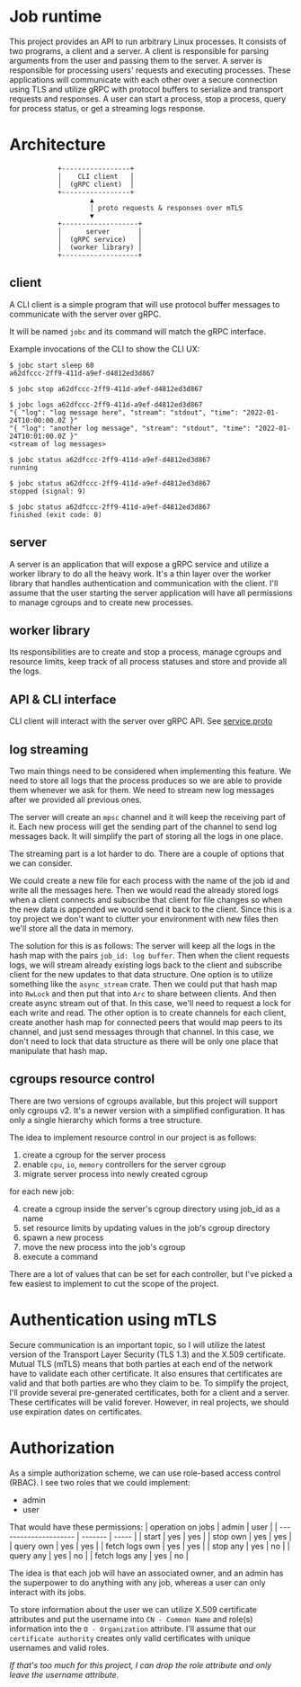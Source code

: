 # Job runtime
This project provides an API to run arbitrary Linux processes. It consists of two programs, a client and a server.
A client is responsible for parsing arguments from the user and passing them to the server.
A server is responsible for processing users' requests and executing processes.
These applications will communicate with each other over a secure connection using TLS and utilize gRPC with protocol buffers to serialize and transport requests and responses.
A user can start a process, stop a process, query for process status, or get a streaming logs response.

# Architecture
```
            +-----------------+
            │    CLI client   │
            │  (gRPC client)  │ 
            +-----------------+
                    ▲
                    │ proto requests & responses over mTLS
                    ▼
            +-------------------+
            │      server       │
            │  (gRPC service)   │
            │  (worker library) │
            +-------------------+

```
## client
A CLI client is a simple program that will use protocol buffer messages to communicate with the server over gRPC.

It will be named `jobc` and its command will match the gRPC interface.

Example invocations of the CLI to show the CLI UX:

```
$ jobc start sleep 60
a62dfccc-2ff9-411d-a9ef-d4812ed3d867
```

```
$ jobc stop a62dfccc-2ff9-411d-a9ef-d4812ed3d867
```

```
$ jobc logs a62dfccc-2ff9-411d-a9ef-d4812ed3d867
"{ "log": "log message here", "stream": "stdout", "time": "2022-01-24T10:00:00.0Z }"
"{ "log": "another log message", "stream": "stdout", "time": "2022-01-24T10:01:00.0Z }"
<stream of log messages>
```

```
$ jobc status a62dfccc-2ff9-411d-a9ef-d4812ed3d867
running
```

```
$ jobc status a62dfccc-2ff9-411d-a9ef-d4812ed3d867
stopped (signal: 9)
```

```
$ jobc status a62dfccc-2ff9-411d-a9ef-d4812ed3d867
finished (exit code: 0)
```


## server
A server is an application that will expose a gRPC service and utilize a worker library to do all the heavy work. It's a thin layer over the worker library that handles authentication and communication with the client. I'll assume that the user starting the server application will have all permissions to manage cgroups and to create new processes.

## worker library
Its responsibilities are to create and stop a process, manage cgroups and resource limits, keep track of all process statuses and store and provide all the logs.

## API & CLI interface
CLI client will interact with the server over gRPC API. 
See [service.proto](/proto/service.proto)


## log streaming

Two main things need to be considered when implementing this feature.
We need to store all logs that the process produces so we are able to provide them whenever we ask for them. 
We need to stream new log messages after we provided all previous ones.

The server will create an `mpsc` channel and it will keep the receiving part of it. Each new process will get the sending part of the channel to send log messages back. It will simplify the part of storing all the logs in one place. 

The streaming part is a lot harder to do. There are a couple of options that we can consider.

We could create a new file for each process with the name of the job id and write all the messages here. Then we would read the already stored logs when a client connects and subscribe that client for file changes so when the new data is appended we would send it back to the client.
Since this is a toy project we don't want to clutter your environment with new files then we'll store all the data in memory.

The solution for this is as follows:
The server will keep all the logs in the hash map with the pairs `job_id: log buffer`. Then when the client requests logs, we will stream already existing logs back to the client and subscribe client for the new updates to that data structure.
One option is to utilize something like the `async_stream` crate. Then we could put that hash map into `RwLock` and then put that into `Arc` to share between clients. And then create async stream out of that. In this case, we'll need to request a lock for each write and read.
The other option is to create channels for each client, create another hash map for connected peers that would map peers to its channel, and just send messages through that channel. In this case, we don't need to lock that data structure as there will be only one place that manipulate that hash map.



## cgroups resource control
There are two versions of cgroups available, but this project will support only cgroups v2. It's a newer version with a simplified configuration.
It has only a single hierarchy which forms a tree structure. 

The idea to implement resource control in our project is as follows:

1) create a cgroup for the server process
2) enable `cpu`, `io`, `memory` controllers for the server cgroup
3) migrate server process into newly created cgroup

for each new job:

4) create a cgroup inside the server's cgroup directory using job_id as a name
5) set resource limits by updating values in the job's cgroup directory
6) spawn a new process
7) move the new process into the job's cgroup
8) execute a command 

There are a lot of values that can be set for each controller, but I've picked a few easiest to implement to cut the scope of the project.

# Authentication using mTLS
Secure communication is an important topic, so I will utilize the latest version of the Transport Layer Security (TLS 1.3) and the X.509 certificate.
Mutual TLS (mTLS) means that both parties at each end of the network have to validate each other certificate. It also ensures that certificates are valid and that both parties are who they claim to be.
To simplify the project, I'll provide several pre-generated certificates, both for a client and a server. These certificates will be valid forever. However, in real projects, we should use expiration dates on certificates.

# Authorization
As a simple authorization scheme, we can use role-based access control (RBAC).
I see two roles that we could implement:
- admin
- user

That would have these permissions:
| operation on jobs     | admin   | user  |
| --------------------- | ------- | ----- |
| start                 | yes     | yes   |
| stop own              | yes     | yes   |
| query own             | yes     | yes   |
| fetch logs own        | yes     | yes   |
| stop any              | yes     | no    |
| query any             | yes     | no    |
| fetch logs any        | yes     | no    |

The idea is that each job will have an associated owner, and an admin has the superpower to do anything with any job, whereas a user can only interact with its jobs. 

To store information about the user we can utilize X.509 certificate attributes and put the username into `CN - Common Name` and role(s) information into the `O - Organization` attribute.
I'll assume that our `certificate authority` creates only valid certificates with unique usernames and valid roles.

*If that's too much for this project, I can drop the role attribute and only leave the username attribute.*

